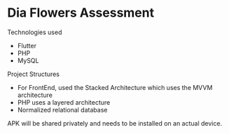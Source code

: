 # Dia Flowers Assessment

Technologies used
- Flutter
- PHP
- MySQL

Project Structures
- For FrontEnd, used the Stacked Architecture which uses the MVVM architecture
- PHP uses a layered architecture
- Normalized relational database

APK will be shared privately and needs to be installed on an actual device.

